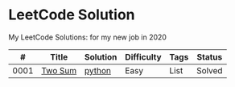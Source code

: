 LeetCode Solution
========
My LeetCode Solutions: for my new job in 2020
 
| # | Title | Solution | Difficulty | Tags | Status | 
|---| ----- | -------- | ---------- | ---------- | ---------- | 
| 0001 | [Two Sum](https://leetcode.com/problems/two-sum/) | [python](./src/0001-Two-Sum/two_sum.py) | Easy | List | Solved |
